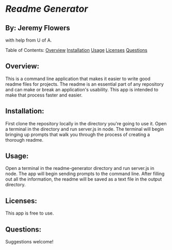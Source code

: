 
# *Readme Generator*
## By: Jeremy Flowers
with help from U of A.
        
Table of Contents:
[Overview](Overview)
[Installation](Installation)
[Usage](Usage)
[Licenses](Licenses)
[Questions](Questions)
        
        
## Overview:
This is a command line application that makes it easier to write good readme files for projects. The readme is an essential part of any repository and can make or break an application's usability. This app is intended to make that process faster and easier.
        
## Installation:
First clone the repository locally in the directory you're going to use it. Open a terminal in the directory and run server.js in node. The terminal will begin bringing up prompts that walk you through the process of creating a thorough readme.
        
## Usage:
Open a terminal in the readme-generator directory and run server.js in node. The app will begin sending prompts to the command line. After filling out all the information, the readme will be saved as a text file in the output directory.
        
## Licenses:
This app is free to use.
        
## Questions:
Suggestions welcome!
        
